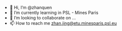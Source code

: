 - 👋 Hi, I’m @zhanquen
- 🌱 I’m currently learning in PSL - Mines Paris
- 💞️ I’m looking to collaborate on ...
- 📫 How to reach me zhan.jing@etu.minesparis.psl.eu

<!---
zhanquen/zhanquen is a ✨ special ✨ repository because its `README.md` (this file) appears on your GitHub profile.
You can click the Preview link to take a look at your changes.
--->
